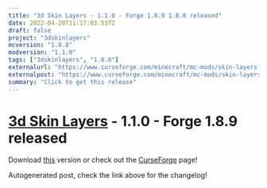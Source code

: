 ```yaml
---
title: "3d Skin Layers - 1.1.0 - Forge 1.8.9 1.8.8 released"
date: 2022-04-20T11:17:03.537Z
draft: false
project: "3dskinlayers"
mcversion: "1.8.8"
modversion: "1.1.0"
tags: ["3dskinlayers", "1.8.8"]
externalurl: "https://www.curseforge.com/minecraft/mc-mods/skin-layers-3d/files/3760354"
externalpost: "https://www.curseforge.com/minecraft/mc-mods/skin-layers-3d/files/3760354"
summary: "Click to get this release"
---
```

# [3d Skin Layers](/project/3dskinlayers) - 1.1.0 - Forge 1.8.9 released
Download [this](https://www.curseforge.com/minecraft/mc-mods/skin-layers-3d/files/3760354) version or check out the [CurseForge](https://www.curseforge.com/minecraft/mc-mods/skin-layers-3d) page!

Autogenerated post, check the link above for the changelog!
